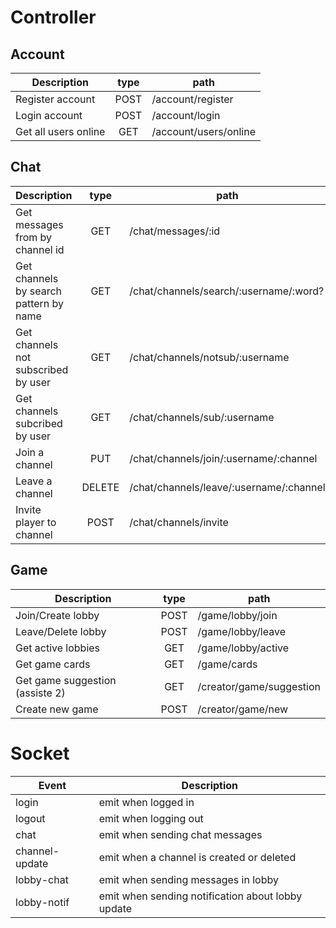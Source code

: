 # Controller
## Account
| Description           | type | path                   |
| --------------------- |:----:|----------------------- |
| Register account      |POST  | /account/register      |
| Login account         |POST  | /account/login         |
| Get all users online  |GET   | /account/users/online  |

## Chat
| Description                           | type | path                                   |
| ---------------------                 |:----:|-----------------------                 |
| Get messages from by channel id       |GET   | /chat/messages/:id                     |
| Get channels by search pattern by name|GET   | /chat/channels/search/:username/:word? |
| Get channels not subscribed by user   |GET   | /chat/channels/notsub/:username        |
| Get channels subcribed by user        |GET   | /chat/channels/sub/:username           |   
| Join a channel                        |PUT   | /chat/channels/join/:username/:channel |
| Leave a channel                       |DELETE| /chat/channels/leave/:username/:channel|
| Invite player to channel              |POST  | /chat/channels/invite                  |

## Game
| Description                       | type | path                                   |
| ---------------------             |:----:|-----------------------                 |
| Join/Create lobby                 |POST  | /game/lobby/join                       |
| Leave/Delete lobby                |POST  | /game/lobby/leave                      |
| Get active lobbies                |GET   | /game/lobby/active                     |
| Get game cards                    |GET   | /game/cards                            |
| Get game suggestion (assiste 2)   |GET   | /creator/game/suggestion               |
| Create new game                   |POST  | /creator/game/new                      |

# Socket
|Event          | Description                                       |
|-----          | -----------                                       |
|login          | emit when logged in                               |
|logout         | emit when logging out                             |
|chat           | emit when sending chat messages                   |
|channel-update | emit when a channel is created or deleted         |
|lobby-chat     | emit when sending messages in lobby               |
|lobby-notif    | emit when sending notification about lobby update |